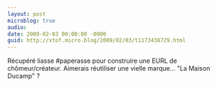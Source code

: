 ```yaml
---
layout: post
microblog: true
audio: 
date: 2009-02-03 00:00:00 -0000
guid: http://xtof.micro.blog/2009/02/03/t1173438729.html
---
```

Récupéré liasse #paperasse pour construire une EURL de chômeur/créateur. Aimerais réutiliser une vielle marque...  "La Maison Ducamp" ?
